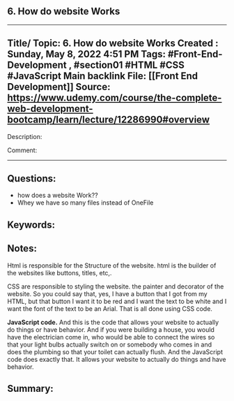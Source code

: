 ## 6. How do website Works

---

Title/ Topic: __6. How do website Works__
Created : Sunday, May 8, 2022 4:51 PM
Tags: #Front-End-Development , #section01 #HTML #CSS #JavaScript 
Main backlink File: [[Front End Development]]
Source: 
https://www.udemy.com/course/the-complete-web-development-bootcamp/learn/lecture/12286990#overview
---
Description: 

Comment: 

---

## Questions: 
- how does a website Work??
- Whey we have so  many files instead of OneFile 
## Keywords:
## Notes: 
Html is responsible for the Structure of the website. 
html is the builder of the websites like buttons, titles, etc,.


CSS are responsible to styling the website.
the painter and decorator of the website. 
So you could say that, yes, I have a button that I got from my HTML,
but that button I want it to be red and I want the text to be white
and I want the font of the text to be an Arial. That is all done using CSS code.


__JavaScript code.__
And this is the code that allows your website to actually do things or have
behavior. And if you were building a house,
you would have the electrician come in,
who would be able to connect the wires so that your light bulbs actually switch
on or somebody who comes in and does the plumbing so that your toilet can actually flush. And the JavaScript code does exactly that.
It allows your website to actually do things and have behavior.
## Summary:


